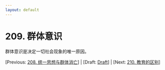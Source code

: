 ```yaml
---
layout: default
---
```

# 209. 群体意识

群体意识是决定一切社会现象的唯一原因。

[Previous: [208. 统一思想与群体消亡](208.md)] | [Draft: [Draft](../Draft.md)] | [Next: [210. 教育的区别](210.md)]